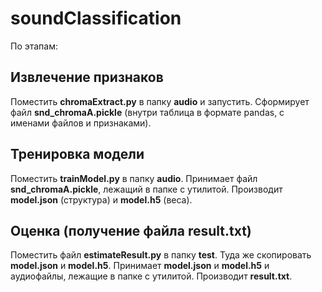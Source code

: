 # soundClassification
По этапам:

## Извлечение признаков

Поместить **chromaExtract.py** в папку **audio** и запустить. Сформирует файл **snd_chromaA.pickle** (внутри таблица в формате pandas, с именами файлов и признаками).

## Тренировка модели

Поместить **trainModel.py** в папку **audio**. Принимает файл **snd_chromaA.pickle**, лежащий в папке с утилитой. Производит **model.json** (структура) и **model.h5** (веса).

## Оценка (получение файла result.txt)

Поместить файл **estimateResult.py** в папку **test**. Туда же скопировать **model.json** и **model.h5**. Принимает **model.json** и **model.h5** и аудиофайлы, лежащие в папке с утилитой. Производит **result.txt**.
